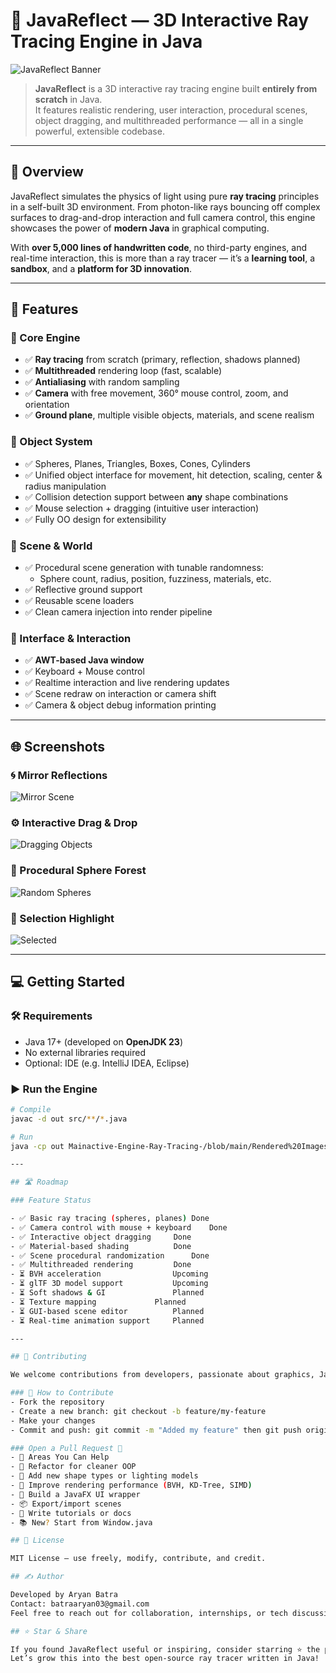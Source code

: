 # 🌟 JavaReflect — 3D Interactive Ray Tracing Engine in Java

![JavaReflect Banner](https://github.com/aryanbatras/Java-3D-Interactive-Engine-Ray-Tracing-/blob/main/Rendered%20Images/mirror.jpg)

> **JavaReflect** is a 3D interactive ray tracing engine built **entirely from scratch** in Java.  
> It features realistic rendering, user interaction, procedural scenes, object dragging, and multithreaded performance — all in a single powerful, extensible codebase.

---

## 🚀 Overview

JavaReflect simulates the physics of light using pure **ray tracing** principles in a self-built 3D environment. From photon-like rays bouncing off complex surfaces to drag-and-drop interaction and full camera control, this engine showcases the power of **modern Java** in graphical computing.

With **over 5,000 lines of handwritten code**, no third-party engines, and real-time interaction, this is more than a ray tracer — it’s a **learning tool**, a **sandbox**, and a **platform for 3D innovation**.

---

## 🎯 Features

### 🔷 Core Engine
- ✅ **Ray tracing** from scratch (primary, reflection, shadows planned)
- ✅ **Multithreaded** rendering loop (fast, scalable)
- ✅ **Antialiasing** with random sampling
- ✅ **Camera** with free movement, 360° mouse control, zoom, and orientation
- ✅ **Ground plane**, multiple visible objects, materials, and scene realism

### 🔷 Object System
- ✅ Spheres, Planes, Triangles, Boxes, Cones, Cylinders
- ✅ Unified object interface for movement, hit detection, scaling, center & radius manipulation
- ✅ Collision detection support between **any** shape combinations
- ✅ Mouse selection + dragging (intuitive user interaction)
- ✅ Fully OO design for extensibility

### 🔷 Scene & World
- ✅ Procedural scene generation with tunable randomness:
  - Sphere count, radius, position, fuzziness, materials, etc.
- ✅ Reflective ground support
- ✅ Reusable scene loaders
- ✅ Clean camera injection into render pipeline

### 🔷 Interface & Interaction
- ✅ **AWT-based Java window**
- ✅ Keyboard + Mouse control
- ✅ Realtime interaction and live rendering updates
- ✅ Scene redraw on interaction or camera shift
- ✅ Camera & object debug information printing

---

## 🌐 Screenshots

### 🌀 Mirror Reflections  
![Mirror Scene](https://github.com/aryanbatras/Java-3D-Interactive-Engine-Ray-Tracing-/blob/main/Rendered%20Images/REFLECTSCENE.jpg)

### ⚙️ Interactive Drag & Drop  
![Dragging Objects](https://github.com/aryanbatras/Java-3D-Interactive-Engine-Ray-Tracing-/blob/main/Rendered%20Images/drag.jpg)

### 🎲 Procedural Sphere Forest  
![Random Spheres](https://github.com/aryanbatras/Java-3D-Interactive-Engine-Ray-Tracing-/blob/main/Rendered%20Images/random.jpg)

### 🎯 Selection Highlight  
![Selected](https://github.com/aryanbatras/Java-3D-Interactive-Engine-Ray-Tracing-/blob/main/Rendered%20Images/selected.jpg)

---

## 💻 Getting Started

### 🛠️ Requirements

- Java 17+ (developed on **OpenJDK 23**)
- No external libraries required
- Optional: IDE (e.g. IntelliJ IDEA, Eclipse)

### ▶️ Run the Engine

```bash
# Compile
javac -d out src/**/*.java

# Run
java -cp out Mainactive-Engine-Ray-Tracing-/blob/main/Rendered%20Images/REFLECTSCENE.jpg)

---

## 🛣️ Roadmap

### Feature Status

- ✅ Basic ray tracing (spheres, planes)	Done
- ✅ Camera control with mouse + keyboard	Done
- ✅ Interactive object dragging		Done
- ✅ Material-based shading			Done
- ✅ Scene procedural randomization		Done
- ✅ Multithreaded rendering			Done
- ⏳ BVH acceleration				Upcoming
- ⏳ glTF 3D model support			Upcoming
- ⏳ Soft shadows & GI				Planned
- ⏳ Texture mapping				Planned
- ⏳ GUI-based scene editor			Planned
- ⏳ Real-time animation support		Planned

---

## 🤝 Contributing

We welcome contributions from developers, passionate about graphics, Java, or real-time engines.

### 🧾 How to Contribute
- Fork the repository
- Create a new branch: git checkout -b feature/my-feature
- Make your changes
- Commit and push: git commit -m "Added my feature" then git push origin

### Open a Pull Request 🚀
- 📌 Areas You Can Help
- 🔁 Refactor for cleaner OOP
- 🔼 Add new shape types or lighting models
- 🚀 Improve rendering performance (BVH, KD-Tree, SIMD)
- 🎨 Build a JavaFX UI wrapper
- 📦 Export/import scenes
- 📝 Write tutorials or docs
- 📚 New? Start from Window.java

## 📜 License

MIT License — use freely, modify, contribute, and credit.

## ✍️ Author

Developed by Aryan Batra
Contact: batraaryan03@gmail.com
Feel free to reach out for collaboration, internships, or tech discussions!

## ⭐ Star & Share

If you found JavaReflect useful or inspiring, consider starring ⭐ the project and sharing it!
Let’s grow this into the best open-source ray tracer written in Java!
